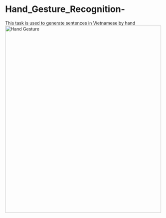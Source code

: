 # Hand_Gesture_Recognition-
This task is used to generate sentences in Vietnamese by hand 
<img src="https://techcrunch.com/wp-content/uploads/2019/08/handtracking_shot.png" alt="Hand Gesture" width="500" height="600">
